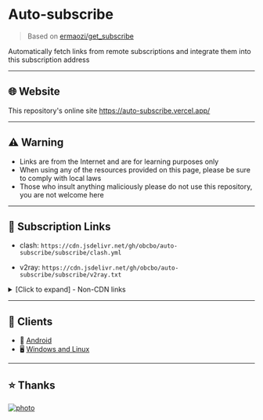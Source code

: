 # Auto-subscribe

> Based on [ermaozi/get_subscribe](https://github.com/ermaozi/get_subscribe)

Automatically fetch links from remote subscriptions and integrate them into this subscription address

- - -

## 🌐 Website

This repository's online site <https://auto-subscribe.vercel.app/>

- - -

## ⚠️ Warning

- Links are from the Internet and are for learning purposes only
- When using any of the resources provided on this page, please be sure to comply with local laws
- Those who insult anything maliciously please do not use this repository, you are not welcome here

- - -

## 🚀 Subscription Links

- clash: `https://cdn.jsdelivr.net/gh/obcbo/auto-subscribe/subscribe/clash.yml`

- v2ray: `https://cdn.jsdelivr.net/gh/obcbo/auto-subscribe/subscribe/v2ray.txt`

<details>
<summary>[Click to expand] - Non-CDN links</summary>
<pre><code>clash: https://raw.githubusercontent.com/ObcbO/auto-subscribe/main/subscribe/clash.yml
v2ray: https://raw.githubusercontent.com/ObcbO/auto-subscribe/main/subscribe/v2ray.txt
</code></pre>
</details>

- - -

## 📘 Clients

- 📱 [Android](https://github.com/Kr328/ClashForAndroid/releases)
- 🖥 [Windows and Linux](https://github.com/Dreamacro/clash)

- - -

## ⭐ Thanks

[![photo](https://cdn.jsdelivr.net/gh/obcbo/auto-subscribe/mail/project_info.svg)](https://github.com/ObcbO/auto-subscribe)
